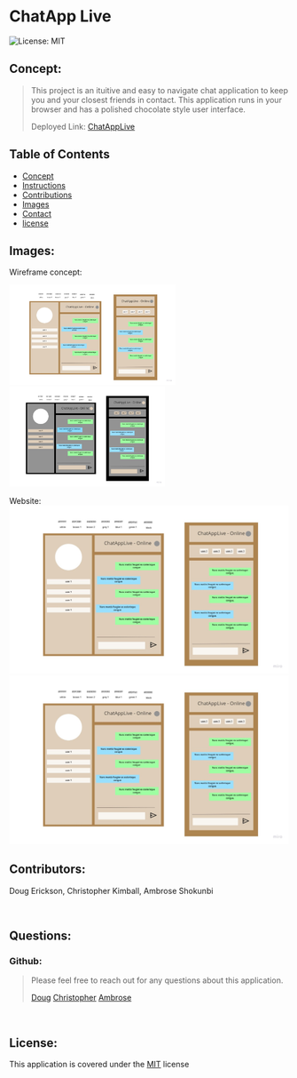 # ChatApp Live

![License: MIT](https://img.shields.io/badge/license-MIT-blue)
## Concept:
<blockquote>
<p>This project is an ituitive and easy to navigate chat application to keep you and your closest friends in contact. This application runs in your browser and has a polished chocolate style user interface.

Deployed Link: [ChatAppLive](https://livechat-app-1.herokuapp.com/)
</p>
</blockquote>

## Table of Contents
- [Concept](#concept)
- [Instructions](#instructions)
- [Contributions](#contributors)
- [Images](#images)
- [Contact](#questions)
- [license](#license)

## Images:
Wireframe concept:

<img src="./assets/Images/1 Light mode.jpg" width="300" > <img src="./assets/Images/1 Dark mode.jpg" width="281" >

Website:
<img src="./assets/Images/1 Light mode.jpg" width="585" >
<img src="./assets/Images/1 Light mode.jpg" width="585" >



## Contributors:

Doug Erickson, Christopher Kimball, Ambrose Shokunbi

<br>

## Questions:
### Github:
<blockquote>
Please feel free to reach out for any questions about this application.

[Doug](https://github.com/Crimsondrac1) 
[Christopher](https://github.com/axdot) 
[Ambrose](https://github.com/ashokunb) 

</blockquote>

<br>

## License:

  This application is covered under the [MIT](https://spdx.org/licenses/MIT.html) license
<br>
